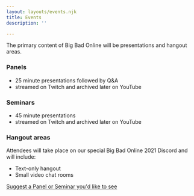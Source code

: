```yaml
---
layout: layouts/events.njk
title: Events
description: ''

---
```

The primary content of Big Bad Online will be presentations and hangout areas.

### Panels

* 25 minute presentations followed by Q&A
* streamed on Twitch and archived later on YouTube

### Seminars

* 45 minute presentations
* streamed on Twitch and archived later on YouTube

### Hangout areas

Attendees will take place on our special Big Bad Online 2021 Discord and will include:

* Text-only hangout
* Small video chat rooms

[Suggest a Panel or Seminar you'd like to see](#)
